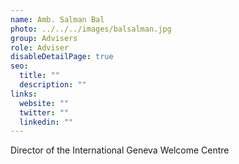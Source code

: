 ```yaml
---
name: Amb. Salman Bal
photo: ../../../images/balsalman.jpg
group: Advisers
role: Adviser
disableDetailPage: true
seo:
  title: ""
  description: ""
links:
  website: ""
  twitter: ""
  linkedin: ""
---
```


Director of the International Geneva Welcome Centre
